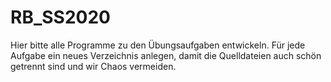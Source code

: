 # RB_SS2020

Hier bitte alle Programme zu den Übungsaufgaben entwickeln. Für jede Aufgabe ein neues Verzeichnis anlegen, damit die Quelldateien auch schön getrennt sind und wir Chaos vermeiden.
